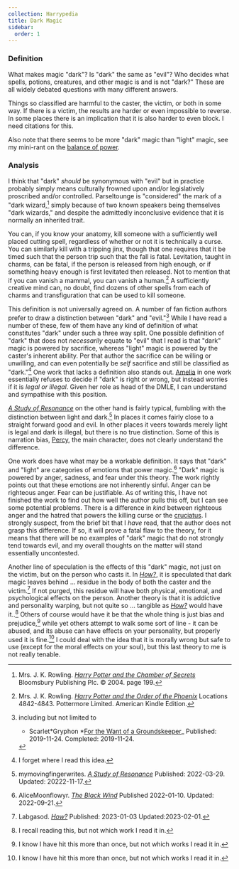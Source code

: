 ```yaml
---
collection: Harrypedia
title: Dark Magic
sidebar:
  order: 1
---
```


### Definition

What makes magic "dark"? Is "dark" the same as "evil"? Who decides what
spells, potions, creatures, and other magic is and is not "dark?" These are
all widely debated questions with many different answers.

Things so classified are harmful to the caster, the victim, or both in some
way. If there is a victim, the results are harder or even impossible to
reverse. In some places there is an implication that it is also harder to even
block. I need citations for this.

Also note that there seems to be more "dark" magic than "light" magic, see my
mini-rant on the [balance of power][].

[balance of power]: /Harrypedia/balance/

### Analysis

I think that "dark" _should_ be synonymous with "evil" but in practice probably
simply means culturally frowned upon and/or legislatively proscribed and/or
controlled. Parseltounge is "considered" the mark of a "dark
wizard,[^221019-1] simply because of two known speakers being themselves "dark
wizards," and despite the admittedly inconclusive evidence that it is normally
an inherited trait.

[^221019-1]:
    Mrs. J. K. Rowling.
    _[Harry Potter and the Chamber of Secrets](https://www.librarything.com/work/683408/book/225886342)_
    Bloomsbury Publishing Plc. © 2004. page 199.

You can, if you know your anatomy, kill someone with a sufficiently well placed
cutting spell, regardless of whether or not it is technically a curse. You can
similarly kill with a tripping jinx, though that one requires that it be timed
such that the person trip such that the fall is fatal. Levitation, taught in
charms, can be fatal, if the person is released from high enough, or if
something heavy enough is first levitated then released. Not to mention that
if you can vanish a mammal, you can vanish a human.[^210914-1] A sufficiently
creative mind can, no doubt, find dozens of other spells from each of charms
and transfiguration that can be used to kill someone.

[^210914-1]:
    Mrs. J. K. Rowling.
    _[Harry Potter and the Order of the
    Phoenix](https://www.goodreads.com/book/show/2.Harry_Potter_and_the_Order_of_the_Phoenix)_
    Locations 4842-4843. Pottermore Limited. American Kindle Edition.

This definition is not universally agreed on. A number of fan fiction authors
prefer to draw a distinction between "dark" and "evil."[^221122-3] While I
have read a number of these, few of them have any kind of definition of what
constitutes "dark" under such a three way split. One possible definition of "dark" that does not _necessarily_ equate to "evil" that I read is that "dark" magic is powered by sacrifice, whereas "light" magic is powered by the caster's inherent ability. Per that author the sacrifice can be willing or unwilling, and can even potentially be _self_ sacrifice and still be classified as "dark."[^240326-1] One work that lacks a definition also stands out. [Amelia] in one work essentially refuses to decide if "dark" is right or wrong, but instead worries if it is _legal or illegal_. Given her role as head of the DMLE, I can understand and sympathise with this position.

_[A Study of Resonance][]_ on the other hand is fairly typical, fumbling with
the distinction between light and dark.[^221122-6] In places it comes fairly
close to a straight forward good and evil. In other places it veers towards
merely light is legal and dark is illegal, but there is no true distinction.
Some of this is narration bias, [Percy][], the main character, does not clearly
understand the difference.

[Percy]: </Harrypedia/people/Weasley/Percy Ignatius/>
[A Study of Resonance]: https://archiveofourown.org/works/38041177

[^221122-6]:
    mymovingfingerwrites. _[A Study of Resonance][]_
    Published: 2022-03-29. Updated: 20222-11-17.

[Amelia]: </Harrypedia/people/Bones/Amelia Susan/>

[^221122-3]: including but not limited to

    - Scarlet*Gryphon
      *[For the Want of a Groundskeeper](https://archiveofourown.org/works/21541015)\_
      Published: 2019-11-24. Completed: 2019-11-24.

One work does have what may be a workable definition. It says that "dark" and
"light" are categories of emotions that power magic.[^230124-1] "Dark" magic is
powered by anger, sadness, and fear under this theory. The work rightly points
out that these emotions are not inherently sinful. Anger can be righteous
anger. Fear can be justifiable. As of writing this, I have not finished the
work to find out how well the author pulls this off, but I can see some
potential problems. There is a difference in _kind_ between righteous anger and
the hatred that powers the killing curse or the [cruciatus][]. I strongly
suspect, from the brief bit that I _have_ read, that the author does not grasp
this difference. If so, it will prove a fatal flaw to the theory, for it means
that there will be no examples of "dark" magic that do not strongly tend towards
evil, and my overall thoughts on the matter will stand essentially uncontested.

[^230124-1]: AliceMoonflowyr. _[The Black Wind][]_ Published 2022-01-10. Updated: 2022-09-21.

[The Black Wind]: https://archiveofourown.org/works/36341272
[cruciatus]: /Harrypedia/magic/spells/cruciatus/

Another line of speculation is the effects of this "dark" magic, not just on
the victim, but on the person who casts it. In _[How?][]_, it is speculated
that dark magic leaves behind … residue in the body of both the caster and the
victim.[^230201-1] If not purged, this residue will have both physical,
emotional, and psychological effects on the person. Another theory is that it
is addictive and personality warping, but not quite so … tangible as _[How?][]_
would have it..[^230201-2] Others of course would have it be that the whole
thing is just bias and prejudice,[^230201-3] while yet others attempt to walk
some sort of line - it can be abused, and its abuse can have effects on your
personality, but properly used it is fine.[^230201-4] I could deal with the
idea that it is morally wrong but safe to use (except for the moral effects on
your soul), but this last theory to me is not really tenable.

[^230201-1]: Labgasod. _[How?][]_ Published: 2023-01-03 Updated:2023-02-01.

[^230201-2]: I recall reading this, but not which work I read it in.

[^230201-3]: I know I have hit this more than once, but not which works I read it in.

[^230201-4]: I know I have hit this more than once, but not which works I read it in.

[How?]: https://archiveofourown.org/works/44041816/

[^240326-1]: I forget where I read this idea.
